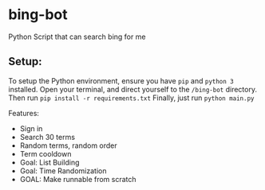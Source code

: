 # bing-bot
Python Script that can search bing for me

## Setup:
To setup the Python environment, ensure you have `pip` and `python 3` installed.
Open your terminal, and direct yourself to the `/bing-bot` directory.
Then run `pip install -r requirements.txt`
Finally, just run `python main.py`

Features:
- Sign in
- Search 30 terms
- Random terms, random order
- Term cooldown
- Goal: List Building
- Goal: Time Randomization
- GOAL: Make runnable from scratch